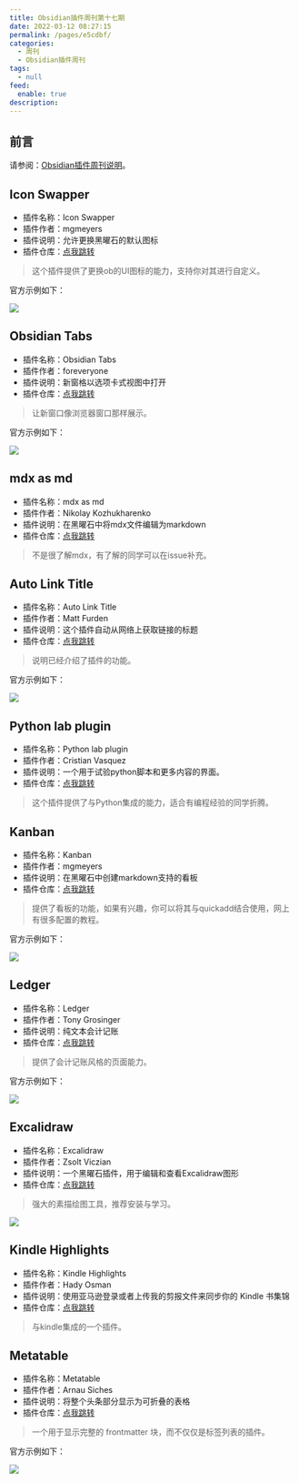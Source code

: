 ```yaml
---
title: Obsidian插件周刊第十七期
date: 2022-03-12 08:27:15
permalink: /pages/e5cdbf/
categories: 
  - 周刊
  - Obsidian插件周刊
tags: 
  - null
feed: 
  enable: true
description: 
---
```


## 前言

请参阅：[Obsidian插件周刊说明](https://wiki.eryajf.net/pages/bcc523/)。

## Icon Swapper

- 插件名称：Icon Swapper
- 插件作者：mgmeyers
- 插件说明：允许更换黑曜石的默认图标
- 插件仓库：[点我跳转](https://github.com/mgmeyers/obsidian-icon-swapper)

>这个插件提供了更换ob的UI图标的能力，支持你对其进行自定义。

官方示例如下：

![](http://t.eryajf.net/imgs/2022/01/74c63f250a88161c.png)

## Obsidian Tabs

- 插件名称：Obsidian Tabs
- 插件作者：foreveryone
- 插件说明：新窗格以选项卡式视图中打开
- 插件仓库：[点我跳转](https://github.com/gitobsidiantutorial/obsidian-tabs)

>让新窗口像浏览器窗口那样展示。

官方示例如下： 

![](http://t.eryajf.net/imgs/2022/01/6234b73a56967cca.webp)

## mdx as md

- 插件名称：mdx as md
- 插件作者：Nikolay Kozhukharenko
- 插件说明：在黑曜石中将mdx文件编辑为markdown
- 插件仓库：[点我跳转](https://github.com/mkozhukharenko/mdx-as-md-obsidian)

>不是很了解mdx，有了解的同学可以在issue补充。

## Auto Link Title

- 插件名称：Auto Link Title
- 插件作者：Matt Furden
- 插件说明：这个插件自动从网络上获取链接的标题
- 插件仓库：[点我跳转](https://github.com/zolrath/obsidian-auto-link-title)

>说明已经介绍了插件的功能。

官方示例如下： 

![](http://t.eryajf.net/imgs/2022/01/e7310ac01765c159.gif)

## Python lab plugin

- 插件名称：Python lab plugin
- 插件作者：Cristian Vasquez
- 插件说明：一个用于试验python脚本和更多内容的界面。
- 插件仓库：[点我跳转](https://github.com/cristianvasquez/obsidian-lab)

>这个插件提供了与Python集成的能力，适合有编程经验的同学折腾。

## Kanban

- 插件名称：Kanban
- 插件作者：mgmeyers
- 插件说明：在黑曜石中创建markdown支持的看板
- 插件仓库：[点我跳转](https://github.com/mgmeyers/obsidian-kanban)

>提供了看板的功能，如果有兴趣，你可以将其与quickadd结合使用，网上有很多配置的教程。

官方示例如下： 

![](http://t.eryajf.net/imgs/2022/01/083bf9166cc0c3a9.png)

## Ledger

- 插件名称：Ledger
- 插件作者：Tony Grosinger
- 插件说明：纯文本会计记账
- 插件仓库：[点我跳转](https://github.com/tgrosinger/ledger-obsidian)

>提供了会计记账风格的页面能力。

官方示例如下： 

![](http://t.eryajf.net/imgs/2022/01/40c40d488c6bb16d.gif)

## Excalidraw

- 插件名称：Excalidraw
- 插件作者：Zsolt Viczian
- 插件说明：一个黑曜石插件，用于编辑和查看Excalidraw图形
- 插件仓库：[点我跳转](https://github.com/zsviczian/obsidian-excalidraw-plugin)

>强大的素描绘图工具，推荐安装与学习。

![](http://t.eryajf.net/imgs/2022/01/db966bad96837875.png)

## Kindle Highlights

- 插件名称：Kindle Highlights
- 插件作者：Hady Osman
- 插件说明：使用亚马逊登录或者上传我的剪报文件来同步你的 Kindle 书集锦
- 插件仓库：[点我跳转](https://github.com/hadynz/obsidian-kindle-plugin)

>与kindle集成的一个插件。

## Metatable

- 插件名称：Metatable
- 插件作者：Arnau Siches
- 插件说明：将整个头条部分显示为可折叠的表格
- 插件仓库：[点我跳转](https://github.com/arnau/obsidian-metatable)

>一个用于显示完整的 frontmatter 块，而不仅仅是标签列表的插件。

官方示例如下： 

![](http://t.eryajf.net/imgs/2022/01/0bdb6b7603008af3.png)
